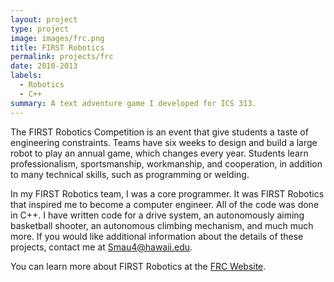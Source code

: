 ```yaml
---
layout: project
type: project
image: images/frc.png
title: FIRST Robotics
permalink: projects/frc
date: 2010-2013
labels:
  - Robotics
  - C++
summary: A text adventure game I developed for ICS 313.
---
```


The FIRST Robotics Competition is an event that give students a taste of engineering constraints.  Teams have six weeks to design and build a large robot to play an annual game, which changes every year.  Students learn professionalism, sportsmanship, workmanship, and cooperation, in addition to many technical skills, such as programming or welding. 

In my FIRST Robotics team, I was a core programmer.  It was FIRST Robotics that inspired me to become a computer engineer.  All of the code was done in C++.  I have written code for a drive system, an autonomously aiming basketball shooter, an autonomous climbing mechanism, and much much more.  If you would like additional information about the details of these projects, contact me at Smau4@hawaii.edu.

You can learn more about FIRST Robotics at the [FRC Website](http://www.firstinspires.org/robotics/frc).




